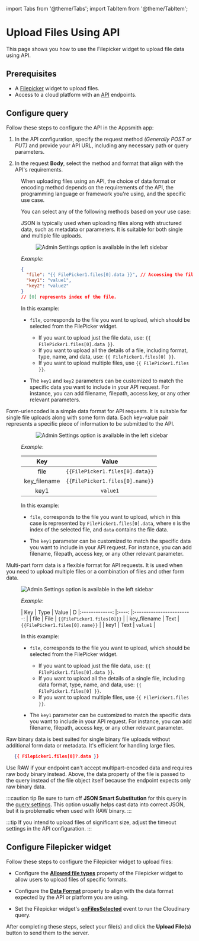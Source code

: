 import Tabs from '@theme/Tabs';
import TabItem from '@theme/TabItem';

# Upload Files Using API 

This page shows you how to use the Filepicker widget to upload file data using API.


## Prerequisites

* A [Filepicker](/reference/widgets/filepicker) widget to upload files.
* Access to a cloud platform with an [API](/connect-data/reference/rest-api) endpoints.


## Configure query

Follow these steps to configure the API in the Appsmith app:


1. In the API configuration, specify the request method *(Generally POST or PUT)* and provide your API URL, including any necessary path or query parameters.


2. In the request **Body**, select the method and format that align with the API's requirements. 

<dd>

When uploading files using an API, the choice of data format or encoding method depends on the requirements of the API, the programming language or framework you're using, and the specific use case. 

You can select any of the following methods based on your use case:



<Tabs>
  <TabItem value="json" label="JSON">

   JSON is typically used when uploading files along with structured data, such as metadata or parameters. It is suitable for both single and multiple file uploads.


<figure>
  <img src="/img/filepicker-json.png" style= {{width:"570px", height:"auto"}} alt="Admin Settings option is available in the left sidebar"/>
  <figcaption align = "center"><i></i></figcaption>
</figure>

<dd>

*Example*: 
```json
{
  "file": "{{ FilePicker1.files[0].data }}", // Accessing the file data
  "key1": "value1",
  "key2": "value2"
}
// [0] represents index of the file.
```



In this example:


* `file`, corresponds to the file you want to upload, which should be selected from the FilePicker widget. 
   * If you want to upload just the file data, use: `{{ FilePicker1.files[0].data }}`.
   * If you want to upload all the details of a file, including format, type, name, and data, use: `{{ FilePicker1.files[0] }}`.
   * If you want to upload multiple files, use `{{ FilePicker1.files }}`.

* The `key1` and `key2` parameters can be customized to match the specific data you want to include in your API request. For instance, you can add filename, filepath, access key, or any other relevant parameters.
  


</dd>
   
  </TabItem>
    <TabItem value="FORM_URLENCODED" label="FORM_URLENCODED">

  Form-urlencoded is a simple data format for API requests. It is suitable for single file uploads along with some form data. Each key-value pair represents a specific piece of information to be submitted to the API.

<dd>

   
  <figure>
  <img src="/img/filepicker-2-2.png" style= {{width:"570px", height:"auto"}} alt="Admin Settings option is available in the left sidebar"/>
  <figcaption align = "center"><i></i></figcaption>
</figure>

*Example*: 



|      Key      	 	|           Value          	| 
|:-------------:		|:------------------------:	|
| file          		| `{{FilePicker1.files[0].data}}` 	|
| key_filename          		| `{{FilePicker1.files[0].name}}` 	|
| key1 	 	| `value1`                   	|



In this example:


* `file`, corresponds to the file you want to upload, which in this case is represented by `FilePicker1.files[0].data`, where `0` is the index of the selected file, and `data` contains the file data.

* The `key1` parameter can be customized to match the specific data you want to include in your API request. For instance, you can add filename, filepath, access key, or any other relevant parameter.
  


</dd>


  </TabItem>
  <TabItem value="MULTIPART_FORM_DATA" label="MULTIPART_FORM_DATA">

Multi-part form data is a flexible format for API requests. It is used when you need to upload multiple files or a combination of files and other form data.  


<figure>
  <img src="/img/filepicker-m-2.png" style= {{width:"570px", height:"auto"}} alt="Admin Settings option is available in the left sidebar"/>
  <figcaption align = "center"><i></i></figcaption>
</figure>


<dd>

*Example*: 

|      Key      	| Type 	|           Value          	| D
|:-------------:	|:----:	|:------------------------:	|
| file          	| File 	| `{{FilePicker1.files[0]}}` 	|
| key_filename     | Text     		| `{{FilePicker1.files[0].name}}` 	|
| key1 	| Text 	| `value1`                   	|

In this example:

* `file`, corresponds to the file you want to upload, which should be selected from the FilePicker widget. 
   * If you want to upload just the file data, use: `{{ FilePicker1.files[0].data }}`.
   * If you want to upload all the details of a single file, including data format, type, name, and data, use: `{{ FilePicker1.files[0] }}`.
   * If you want to upload multiple files, use `{{ FilePicker1.files }}`.

* The `key1` parameter can be customized to match the specific data you want to include in your API request. For instance, you can add filename, filepath, access key, or any other relevant parameter.
  

</dd>


  </TabItem>
  <TabItem value="RAW" label="RAW">
    Raw binary data is best suited for single binary file uploads without additional form data or metadata. It's efficient for handling large files.

```json
   {{ Filepicker1.files[0]?.data }}
```

Use RAW if your endpoint can't accept multipart-encoded data and requires raw body binary instead. Above, the data property of the file is passed to the query instead of the file object itself because the endpoint expects only raw binary data.


:::caution tip
Be sure to turn off **JSON Smart Substitution** for this query in the [query settings](/connect-data/reference/query-settings). This option usually helps cast data into correct JSON, but it is problematic when used with RAW binary.
:::

  </TabItem>
</Tabs>

</dd>


:::tip
If you intend to upload files of significant size, adjust the timeout settings in the API configuration.
:::








## Configure Filepicker widget

Follow these steps to configure the Filepicker widget to upload files:

* Configure the [**Allowed file types**](/reference/widgets/filepicker#allowed-file-typesarraystring) property of the Filepicker widget to allow users to upload files of specific formats.

* Configure the [**Data Format**](/reference/widgets/filepicker#data-format-string) property to align with the data format expected by the API or platform you are using.

* Set the Filepicker widget's [**onFilesSelected**](/reference/widgets/filepicker#onfilesselected) event to run the Cloudinary query.

After completing these steps, select your file(s) and click the **Upload File(s)** button to send them to the server.







